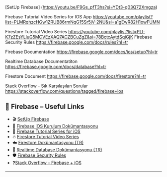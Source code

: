 [SetUp Firebase] 
(https://youtu.be/F9Gs_pfT3hs?si=YDt3-q03Q72Xmgza)

Firebase Tutorial Video Series for IOS App
https://youtube.com/playlist?list=PLMRqhzcHGw1ZRUB86rmNqG15Sr5jV-2NU&si=a1gEwR82H1owFUMN

Firestore Tutorial Video Series
https://youtube.com/playlist?list=PLl-K7zZEsYLluG5MCVEzXAQ7ACZBCuZgZ&si=78BctcAytdSqiGjK
Firebase Security Rules
https://firebase.google.com/docs/rules?hl=tr

Firebase Documentation
https://firebase.google.com/docs/ios/setup?hl=tr

Realtime Database Documentatiton
https://firebase.google.com/docs/database?hl=tr

Firestore Document 
https://firebase.google.com/docs/firestore?hl=tr

Stack Overflow - Sık Karşılaşılan Sorular
https://stackoverflow.com/questions/tagged/firebase+ios


## 🔗 Firebase – Useful Links 

- 🎬 [SetUp Firebase](https://youtu.be/F9Gs_pfT3hs?si=YDt3-q03Q72Xmgza)
- 📄 [Firebase iOS Kurulum Dokümantasyonu](https://firebase.google.com/docs/ios/setup?hl=tr)
- 📱 [Firebase Tutorial Series for iOS](https://youtube.com/playlist?list=PLMRqhzcHGw1ZRUB86rmNqG15Sr5jV-2NU&si=a1gEwR82H1owFUMN)
- 🔥 [Firestore Tutorial Video Series](https://youtube.com/playlist?list=PLl-K7zZEsYLluG5MCVEzXAQ7ACZBCuZgZ&si=78BctcAytdSqiGjK)
- ☁️ [Firestore Dokümantasyonu (TR)](https://firebase.google.com/docs/firestore?hl=tr)
- 🔁 [Realtime Database Dokümantasyonu (TR)](https://firebase.google.com/docs/database?hl=tr)
- 🛡 [Firebase Security Rules](https://firebase.google.com/docs/rules?hl=tr)
- ❓[Stack Overflow – Firebase + iOS](https://stackoverflow.com/questions/tagged/firebase+ios)

---

